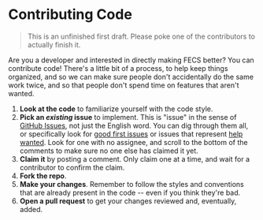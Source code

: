Contributing Code
=================

> This is an unfinished first draft. Please poke one of the contributors to
> actually finish it.

Are you a developer and interested in directly making FECS better? You can
contribute code! There's a little bit of a process, to help keep things
organized, and so we can make sure people don't accidentally do the same work
twice, and so that people don't spend time on features that aren't wanted.

1.  **Look at the code** to familiarize yourself with the code style.
2.  **Pick an *existing* issue** to implement. This is "issue" in the sense of
    [GitHub Issues][gh-issues], not just the English word. You can dig through
    them all, or specifically look for [good first issues][gfi] or issues that
    represent [help wanted][hw]. Look for one with no assignee, and scroll to
    the bottom of the comments to make sure no one else has claimed it yet.
3.  **Claim it** by posting a comment. Only claim one at a time, and wait for
    a contributor to confirm the claim.
4.  **Fork the repo**.
5.  **Make your changes**. Remember to follow the styles and conventions that
    are already present in the code -- even if you think they're bad.
6.  **Open a pull request** to get your changes reviewed and, eventually,
    added.

 [gh-issues]: https://github.com/Comic-ConMuseum/fan-curation-spring/issues
 [gfi]: https://github.com/Comic-ConMuseum/fan-curation-spring/labels/good%20first%20issue
 [hw]: https://github.com/Comic-ConMuseum/fan-curation-spring/labels/help%20wanted
 
